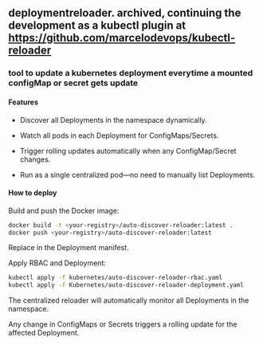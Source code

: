 ## deploymentreloader. archived, continuing the development as a kubectl plugin at https://github.com/marcelodevops/kubectl-reloader
### tool to update a kubernetes deployment everytime a mounted configMap or secret gets update
#### Features

- Discover all Deployments in the namespace dynamically.

- Watch all pods in each Deployment for ConfigMaps/Secrets.

- Trigger rolling updates automatically when any ConfigMap/Secret changes.

- Run as a single centralized pod—no need to manually list Deployments.


#### How to deploy

Build and push the Docker image:
```bash
docker build -t <your-registry>/auto-discover-reloader:latest .
docker push <your-registry>/auto-discover-reloader:latest
```

Replace <your-registry> in the Deployment manifest.

Apply RBAC and Deployment:
```bash
kubectl apply -f kubernetes/auto-discover-reloader-rbac.yaml
kubectl apply -f Kubernetes/auto-discover-reloader-deployment.yaml
```

The centralized reloader will automatically monitor all Deployments in the namespace.

Any change in ConfigMaps or Secrets triggers a rolling update for the affected Deployment.
